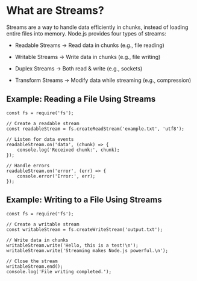 # What are Streams?

Streams are a way to handle data efficiently in chunks, instead of loading entire files into memory. Node.js provides four types of streams:

- Readable Streams → Read data in chunks (e.g., file reading)
  
- Writable Streams → Write data in chunks (e.g., file writing)

- Duplex Streams → Both read & write (e.g., sockets)

- Transform Streams → Modify data while streaming (e.g., compression)

## Example: Reading a File Using Streams
```
const fs = require('fs');

// Create a readable stream
const readableStream = fs.createReadStream('example.txt', 'utf8');

// Listen for data events
readableStream.on('data', (chunk) => {
    console.log('Received chunk:', chunk);
});

// Handle errors
readableStream.on('error', (err) => {
    console.error('Error:', err);
});

```

## Example: Writing to a File Using Streams

```
const fs = require('fs');

// Create a writable stream
const writableStream = fs.createWriteStream('output.txt');

// Write data in chunks
writableStream.write('Hello, this is a test!\n');
writableStream.write('Streaming makes Node.js powerful.\n');

// Close the stream
writableStream.end();
console.log('File writing completed.');
```
